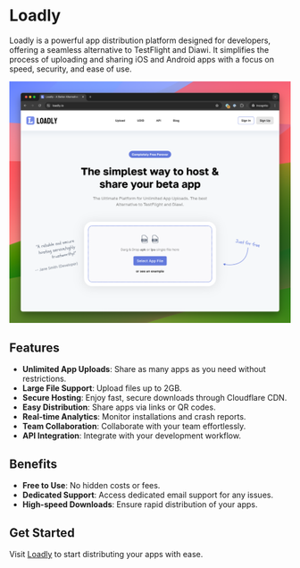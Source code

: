 # Loadly

Loadly is a powerful app distribution platform designed for developers, offering a seamless alternative to TestFlight and Diawi. It simplifies the process of uploading and sharing iOS and Android apps with a focus on speed, security, and ease of use.

![screenshot-home](./home.png)

## Features

- **Unlimited App Uploads**: Share as many apps as you need without restrictions.
- **Large File Support**: Upload files up to 2GB.
- **Secure Hosting**: Enjoy fast, secure downloads through Cloudflare CDN.
- **Easy Distribution**: Share apps via links or QR codes.
- **Real-time Analytics**: Monitor installations and crash reports.
- **Team Collaboration**: Collaborate with your team effortlessly.
- **API Integration**: Integrate with your development workflow.

## Benefits

- **Free to Use**: No hidden costs or fees.
- **Dedicated Support**: Access dedicated email support for any issues.
- **High-speed Downloads**: Ensure rapid distribution of your apps.

## Get Started

Visit [Loadly](https://loadly.io) to start distributing your apps with ease.

